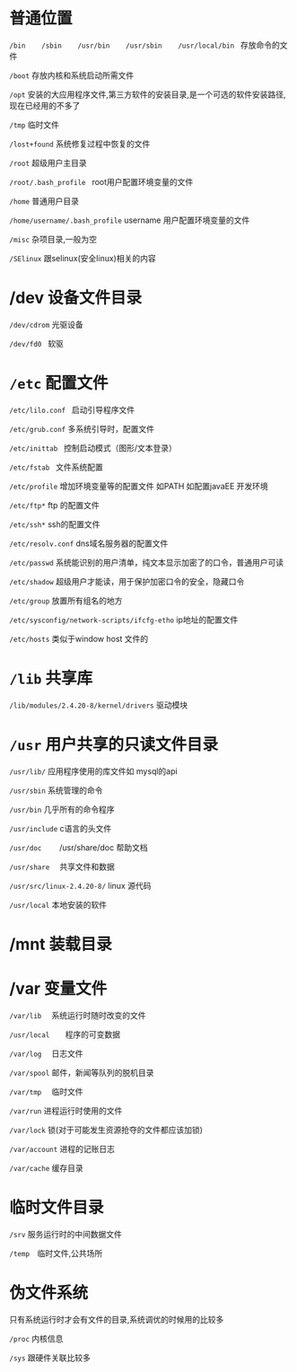 # 普通位置
`/bin    /sbin    /usr/bin    /usr/sbin    /usr/local/bin ` 存放命令的文件

`/boot`   存放内核和系统启动所需文件

`/opt`    安装的大应用程序文件,第三方软件的安装目录,是一个可选的软件安装路径,现在已经用的不多了

`/tmp`    临时文件

`/lost+found` 系统修复过程中恢复的文件

`/root`   超级用户主目录

`/root/.bash_profile `   root用户配置环境变量的文件

`/home`  普通用户目录

`/home/username/.bash_profile`    username 用户配置环境变量的文件

`/misc`  杂项目录,一般为空

`/SElinux` 跟selinux(安全linux)相关的内容

# /dev    设备文件目录

`/dev/cdrom`        光驱设备

`/dev/fd0 `         软驱

# `/etc` 配置文件
`/etc/lilo.conf `   启动引导程序文件

`/etc/grub.conf`     多系统引导时，配置文件

`/etc/inittab `   控制启动模式（图形/文本登录）

`/etc/fstab `   文件系统配置

`/etc/profile`    增加环境变量等的配置文件 如PATH 如配置javaEE 开发环境

`/etc/ftp*`    ftp 的配置文件

`/etc/ssh*`    ssh的配置文件

`/etc/resolv.conf`    dns域名服务器的配置文件

`/etc/passwd`    系统能识别的用户清单，纯文本显示加密了的口令，普通用户可读

`/etc/shadow`    超级用户才能读，用于保护加密口令的安全，隐藏口令

`/etc/group`    放置所有组名的地方

`/etc/sysconfig/network-scripts/ifcfg-etho`    ip地址的配置文件

`/etc/hosts`    类似于window  host 文件的

# `/lib`    共享库
`/lib/modules/2.4.20-8/kernel/drivers`    驱动模块

# `/usr` 用户共享的只读文件目录
`/usr/lib/`        应用程序使用的库文件如 mysql的api

`/usr/sbin`        系统管理的命令

`/usr/bin`        几乎所有的命令程序

`/usr/include`   c语言的头文件

`/usr/doc`    　　/usr/share/doc    帮助文档

`/usr/share`    　共享文件和数据

`/usr/src/linux-2.4.20-8/`    linux 源代码

`/usr/local`      本地安装的软件

# /mnt    装载目录

# /var 变量文件
`/var/lib`    　系统运行时随时改变的文件

`/usr/local`　　程序的可变数据

`/var/log`   　日志文件

`/var/spool`    邮件，新闻等队列的脱机目录

`/var/tmp`   　临时文件

`/var/run`      进程运行时使用的文件

`/var/lock`     锁(对于可能发生资源抢夺的文件都应该加锁)

`/var/account`  进程的记账日志

`/var/cache`    缓存目录

# 临时文件目录
`/srv` 服务运行时的中间数据文件

`/temp`　临时文件,公共场所

# 伪文件系统
只有系统运行时才会有文件的目录,系统调优的时候用的比较多

`/proc` 内核信息

`/sys`  跟硬件关联比较多









